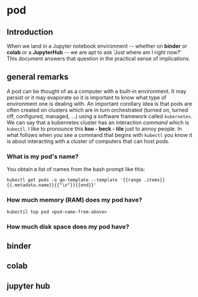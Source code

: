 # pod

## Introduction

When we land in a Jupyter notebook environment -- whether on **binder** or **colab** or a **JupyterHub** -- we are
apt to ask 'Just where am I right now?' This document answers that question in the practical sense of implications. 

## general remarks

A pod can be thought of as a computer with a built-in environment. It may persist or it may evaporate so it is 
important to know what type of environment one is dealing with. An important corollary idea is that pods are often
created on clusters which are in turn orchestrated (turned on, turned off, configured, managed, ...) using a
software framework called `kubernetes`. We can say that a kubernetes cluster has an interaction *command* which 
is `kubectl`. I like to pronounce this **koo - beck - tile** just to annoy people. In what follows when you see
a command that begins with `kubectl` you know it is about interacting with a cluster of computers that can host
pods. 

### What is my pod's name?

You obtain a list of names from the bash prompt like this: 

```
kubectl get pods -o go-template --template '{{range .items}}{{.metadata.name}}{{"\n"}}{{end}}'
```

### How much memory (RAM) does my pod have? 

```
kubectil top pod <pod-name-from-above>
```

### How much disk space does my pod have? 




## binder

## colab

## jupyter hub
